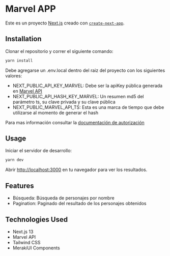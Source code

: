# Marvel APP

Este es un proyecto [Next.js](https://nextjs.org/) creado con [`create-next-app`](https://github.com/vercel/next.js/tree/canary/packages/create-next-app).

## Installation

Clonar el repositorio y correr el siguiente comando:

```bash
yarn install
```

Debe agregarse un .env.local dentro del raiz del proyecto con los siguientes valores:

- NEXT_PUBLIC_API_KEY_MARVEL: Debe ser la apiKey pública generada en [Marvel API](https://developer.marvel.com/)
- NEXT_PUBLIC_API_HASH_KEY_MARVEL: Un resumen md5 del parámetro ts, su clave privada y su clave pública
- NEXT_PUBLIC_MARVEL_API_TS: Esta es una marca de tiempo que debe utilizarse al momento de generar el hash

Para mas información consultar la [documentación de autorización](https://developer.marvel.com/documentation/authorization)

## Usage

Iniciar el servidor de desarrollo:

```bash
yarn dev
```

Abrir [http://localhost:3000](http://localhost:3000) en tu navegador para ver los resultados.

## Features

- Búsqueda: Búsqueda de personajes por nombre
- Pagination: Paginado del resultado de los personajes obtenidos

## Technologies Used

- Next.js 13
- Marvel API
- Tailwind CSS
- MerakiUI Components
